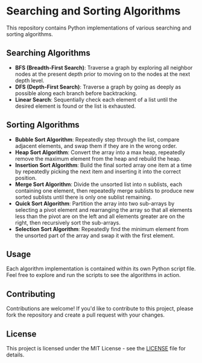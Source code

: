 # Searching and Sorting Algorithms

This repository contains Python implementations of various searching and sorting algorithms.

## Searching Algorithms

- **BFS (Breadth-First Search)**: Traverse a graph by exploring all neighbor nodes at the present depth prior to moving on to the nodes at the next depth level.
- **DFS (Depth-First Search)**: Traverse a graph by going as deeply as possible along each branch before backtracking.
- **Linear Search**: Sequentially check each element of a list until the desired element is found or the list is exhausted.

## Sorting Algorithms

- **Bubble Sort Algorithm**: Repeatedly step through the list, compare adjacent elements, and swap them if they are in the wrong order.
- **Heap Sort Algorithm**: Convert the array into a max heap, repeatedly remove the maximum element from the heap and rebuild the heap.
- **Insertion Sort Algorithm**: Build the final sorted array one item at a time by repeatedly picking the next item and inserting it into the correct position.
- **Merge Sort Algorithm**: Divide the unsorted list into n sublists, each containing one element, then repeatedly merge sublists to produce new sorted sublists until there is only one sublist remaining.
- **Quick Sort Algorithm**: Partition the array into two sub-arrays by selecting a pivot element and rearranging the array so that all elements less than the pivot are on the left and all elements greater are on the right, then recursively sort the sub-arrays.
- **Selection Sort Algorithm**: Repeatedly find the minimum element from the unsorted part of the array and swap it with the first element.

## Usage

Each algorithm implementation is contained within its own Python script file. Feel free to explore and run the scripts to see the algorithms in action.

## Contributing

Contributions are welcome! If you'd like to contribute to this project, please fork the repository and create a pull request with your changes.

## License

This project is licensed under the MIT License - see the [LICENSE](LICENSE) file for details.
